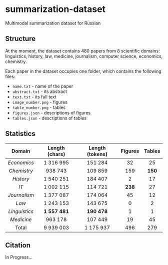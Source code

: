 # summarization-dataset
Multimodal summarization dataset for Russian

## Structure
At the moment, the dataset contains 480 papers from 8 scientific domains: linguistics, history, law, medicine, journalism, computer science, economics, chemistry.

Each paper in the dataset occupies one folder, which contains the following files:

* `name.txt` - name of the paper
* `abstract.txt` - its abstract
* `text.txt` - its full text
* `image_number.png` - figures
* `table_number.png` - tables 
* `figures.json` - descriptions of figures
* `tables.json` - descriptions of tables

## Statistics

|   **Domain**  | **Length (chars)** | **Length (tokens)** | **Figures** | **Tables** |
|:-------------:|:------------------:|:-------------------:|:-----------:|:----------:|
| _Economics_   |      1 316 995     |       151 284       |      32     |     25     |
| _Chemistry_   |       938 743      |       109 859       |     159     |   **150**  |
| _History_     |      1 540 251     |       184 407       |      2      |     17     |
| _IT_          |      1 002 115     |       114 721       |   **238**   |     27     |
| _Journalism_  |      1 377 087     |       174 064       |      45     |     12     |
| _Law_         |      1 243 153     |       143 675       |      0      |      2     |
| _Linguistics_ |    **1 557 481**   |     **190 478**     |      1      |      1     |
| _Medicine_    |       963 178      |       107 449       |      19     |     45     |
| Total         |      9 939 003     |      1 175 937      |     496     |     279    |

## Citation

In Progress...

